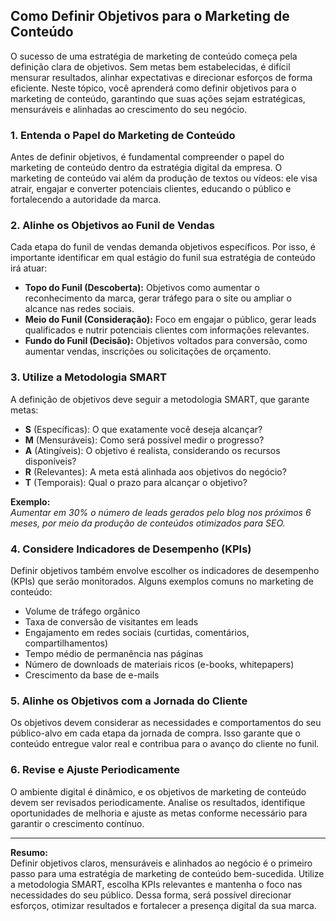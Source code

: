 
## Como Definir Objetivos para o Marketing de Conteúdo

O sucesso de uma estratégia de marketing de conteúdo começa pela definição clara de objetivos. Sem metas bem estabelecidas, é difícil mensurar resultados, alinhar expectativas e direcionar esforços de forma eficiente. Neste tópico, você aprenderá como definir objetivos para o marketing de conteúdo, garantindo que suas ações sejam estratégicas, mensuráveis e alinhadas ao crescimento do seu negócio.

### 1. Entenda o Papel do Marketing de Conteúdo

Antes de definir objetivos, é fundamental compreender o papel do marketing de conteúdo dentro da estratégia digital da empresa. O marketing de conteúdo vai além da produção de textos ou vídeos: ele visa atrair, engajar e converter potenciais clientes, educando o público e fortalecendo a autoridade da marca.

### 2. Alinhe os Objetivos ao Funil de Vendas

Cada etapa do funil de vendas demanda objetivos específicos. Por isso, é importante identificar em qual estágio do funil sua estratégia de conteúdo irá atuar:

- **Topo do Funil (Descoberta):** Objetivos como aumentar o reconhecimento da marca, gerar tráfego para o site ou ampliar o alcance nas redes sociais.
- **Meio do Funil (Consideração):** Foco em engajar o público, gerar leads qualificados e nutrir potenciais clientes com informações relevantes.
- **Fundo do Funil (Decisão):** Objetivos voltados para conversão, como aumentar vendas, inscrições ou solicitações de orçamento.

### 3. Utilize a Metodologia SMART

A definição de objetivos deve seguir a metodologia SMART, que garante metas:

- **S** (Específicas): O que exatamente você deseja alcançar?
- **M** (Mensuráveis): Como será possível medir o progresso?
- **A** (Atingíveis): O objetivo é realista, considerando os recursos disponíveis?
- **R** (Relevantes): A meta está alinhada aos objetivos do negócio?
- **T** (Temporais): Qual o prazo para alcançar o objetivo?

**Exemplo:**  
_Aumentar em 30% o número de leads gerados pelo blog nos próximos 6 meses, por meio da produção de conteúdos otimizados para SEO._

### 4. Considere Indicadores de Desempenho (KPIs)

Definir objetivos também envolve escolher os indicadores de desempenho (KPIs) que serão monitorados. Alguns exemplos comuns no marketing de conteúdo:

- Volume de tráfego orgânico
- Taxa de conversão de visitantes em leads
- Engajamento em redes sociais (curtidas, comentários, compartilhamentos)
- Tempo médio de permanência nas páginas
- Número de downloads de materiais ricos (e-books, whitepapers)
- Crescimento da base de e-mails

### 5. Alinhe os Objetivos com a Jornada do Cliente

Os objetivos devem considerar as necessidades e comportamentos do seu público-alvo em cada etapa da jornada de compra. Isso garante que o conteúdo entregue valor real e contribua para o avanço do cliente no funil.

### 6. Revise e Ajuste Periodicamente

O ambiente digital é dinâmico, e os objetivos de marketing de conteúdo devem ser revisados periodicamente. Analise os resultados, identifique oportunidades de melhoria e ajuste as metas conforme necessário para garantir o crescimento contínuo.

---

**Resumo:**  
Definir objetivos claros, mensuráveis e alinhados ao negócio é o primeiro passo para uma estratégia de marketing de conteúdo bem-sucedida. Utilize a metodologia SMART, escolha KPIs relevantes e mantenha o foco nas necessidades do seu público. Dessa forma, será possível direcionar esforços, otimizar resultados e fortalecer a presença digital da sua marca.
```
